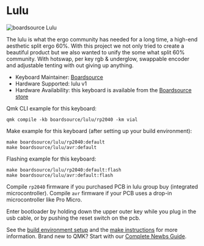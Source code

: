 # Lulu

![boardsource Lulu](https://i.imgur.com/tjvUoXTh.png)

The lulu is what the ergo community has needed for a long time, a high-end aesthetic split ergo 60%. With this project we not only tried to create a beautiful product but we also wanted to unify the some what split 60% community. With hotswap, per key rgb & underglow, swappable encoder and adjustable tenting with out giving up anything.


* Keyboard Maintainer: [Boardsource](https://github.com/daysgobye) 
* Hardware Supported: lulu v1
* Hardware Availability: this keyboard is available from the [Boardsource store](https://boardsource.xyz/store/61d0b772319a1f3cc53ba2fb)

Qmk CLI example for this keyboard:

    qmk compile -kb boardsource/lulu/rp2040 -km vial

Make example for this keyboard (after setting up your build environment):

    make boardsource/lulu/rp2040:default
    make boardsource/lulu/avr:default

Flashing example for this keyboard:

    make boardsource/lulu/rp2040:default:flash
    make boardsource/lulu/avr:default:flash


Compile `rp2040` firmware if you purchased PCB in lulu group buy (integrated microcontroller).
Compile `avr` firmware if your PCB uses a drop-in microcontroller like Pro Micro.


Enter bootloader by holding down the upper outer key while you plug in the usb cable, or by pushing the reset switch on the pcb.


See the [build environment setup](https://docs.qmk.fm/#/getting_started_build_tools) and the [make instructions](https://docs.qmk.fm/#/getting_started_make_guide) for more information. Brand new to QMK? Start with our [Complete Newbs Guide](https://docs.qmk.fm/#/newbs).
